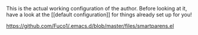 This is the actual working configuration of the author. Before looking at it, have a look at the [[default configuration]] for things already set up for you!

https://github.com/Fuco1/.emacs.d/blob/master/files/smartparens.el
